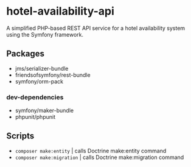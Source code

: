 # hotel-availability-api

A simplified PHP-based REST API service for a hotel availability system using the Symfony framework.

## Packages

- jms/serializer-bundle
- friendsofsymfony/rest-bundle
- symfony/orm-pack

### dev-dependencies

- symfony/maker-bundle
- phpunit/phpunit

## Scripts

- `composer make:entity` | calls Doctrine make:entity command
- `composer make:migration` | calls Doctrine make:migration command
